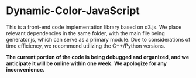 # Dynamic-Color-JavaScript

This is a front-end code implementation library based on d3.js. We place relevant dependencies in the same folder, with the main file being generator.js, which can serve as a primary module.
Due to considerations of time efficiency, we recommend utilizing the C++/Python versions.

**The current portion of the code is being debugged and organized, and we anticipate it will be online within one week.**
**We apologize for any inconvenience.**
